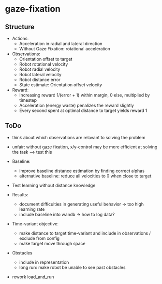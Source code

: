 # gaze-fixation

## Structure
- Actions:
    - Acceleration in radial and lateral direction
    - Without Gaze Fixation: rotational acceleration
- Observations:
    - Orientation offset to target
    - Robot rotational velocity
    - Robot radial velocity
    - Robot lateral velocity
    - Robot distance error
    - State estimate: Orientation offset velocity
- Reward:
    - Increasing reward 1/(error + 1) within margin, 0 else, multiplied by timestep
    - Acceleration (energy waste) penalizes the reward slightly
    - Every second spent at optimal distance to target yields reward 1

## ToDo
- think about which observations are relavant to solving the problem

- unfair: without gaze fixation, x/y-control may be more efficient at solving the task --> test this
- Baseline:
    - improve baseline distance estimation by finding correct alphas
    - alternative baseline: reduce all velocities to 0 when close to target

- Test learning without distance knowledge


- Results:
    - document difficulties in generating useful behavior -> too high learning rate
    - include baseline into wandb -> how to log data?
- Time-variant objective:
    - make distance to target time-variant and include in observations / exclude from config
    - make target move through space
- Obstacles
    - include in representation
    - long run: make robot be unable to see past obstacles
- rework load_and_run
